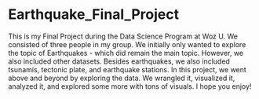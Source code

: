 # Earthquake_Final_Project
This is my Final Project during the Data Science Program at Woz U.
We consisted of three people in my group.
We initially only wanted to explore the topic of Earthquakes - which did remain the main topic.
However, we also included other datasets.
Besides earthquakes, we also included tsunamis, tectonic plate, and earthquake stations.
In this project, we went above and beyond by exploring the data.
We wrangled it, visualized it, analyzed it, and explored some more with tons of visuals.
I hope you enjoy!
